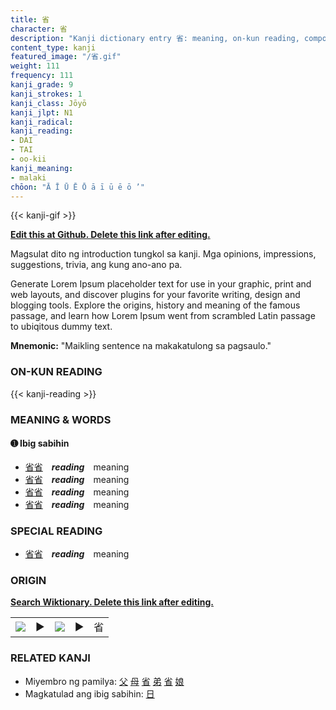 ```yaml
---
title: 省
character: 省
description: "Kanji dictionary entry 省: meaning, on-kun reading, compounds, origin, related kanji"
content_type: kanji
featured_image: "/省.gif"
weight: 111
frequency: 111
kanji_grade: 9
kanji_strokes: 1
kanji_class: Jōyō
kanji_jlpt: N1
kanji_radical: 
kanji_reading: 
- DAI
- TAI
- oo-kii
kanji_meaning:
- malaki
chōon: "Ā Ī Ū Ē Ō ā ī ū ē ō ’"
---
```

[//]: # (Don't edit the line below. Kanji animated GIF code is automatically generated.)
{{< kanji-gif >}}

[//]: # (Edit below this line.)

**[Edit this at Github. Delete this link after editing.](https://github.com/tim0g/tim/tree/main/content/kanji/省/index.md)**

Magsulat dito ng introduction tungkol sa kanji. Mga opinions, impressions, suggestions, trivia, ang kung ano-ano pa.

Generate Lorem Ipsum placeholder text for use in your graphic, print and web layouts, and discover plugins for your favorite writing, design and blogging tools. Explore the origins, history and meaning of the famous passage, and learn how Lorem Ipsum went from scrambled Latin passage to ubiqitous dummy text.
 
**Mnemonic:** "Maikling sentence na makakatulong sa pagsaulo."

### ON-KUN READING

[//]: # (Don't edit the line below. ON-KUN READING code is automatically generated.)
{{< kanji-reading >}}

### MEANING & WORDS

#### ➊ **Ibig sabihin**
  - [省](../省)[省](../省)　***reading***　meaning
  - [省](../省)[省](../省)　***reading***　meaning
  - [省](../省)[省](../省)　***reading***　meaning
  - [省](../省)[省](../省)　***reading***　meaning

### SPECIAL READING
  - [省](../省)[省](../省)　***reading***　meaning

### ORIGIN

**[Search Wiktionary. Delete this link after editing.](https://wiktionary.org/wiki/省)**
<table class="kanji-table"><tr><td>
<img src="60px-省-bronze.svg.png">
</td><td>▶</td><td>
<img src="60px-省-oracle.svg.png">
</td><td>▶</td>
<td class="kanji-origin">省</td>
</tr></table>

### RELATED KANJI
- Miyembro ng pamilya: [父](../父) [母](../母) [省](../省) [弟](../弟) [省](../省) [娘](../娘)
- Magkatulad ang ibig sabihin: [日](../日)
